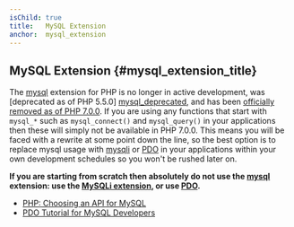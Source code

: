 ```yaml
---
isChild: true
title:   MySQL Extension
anchor:  mysql_extension
---
```


## MySQL Extension {#mysql_extension_title}

The [mysql] extension for PHP is no longer in active development, was [deprecated as of PHP 5.5.0]
[mysql_deprecated], and has been [officially removed as of PHP 7.0.0][mysql_removed]. If you are using any functions that
start with `mysql_*` such as `mysql_connect()` and `mysql_query()` in your applications then these will simply not be
available in PHP 7.0.0. This means you will be faced with a rewrite at some point down the line, so the
best option is to replace mysql usage with [mysqli] or [PDO] in your applications within your own development schedules
so you won't be rushed later on.

**If you are starting from scratch then absolutely do not use the [mysql] extension: use the [MySQLi extension][mysqli],
or use [PDO].**

* [PHP: Choosing an API for MySQL][mysql_api]
* [PDO Tutorial for MySQL Developers][pdo4mysql_devs]


[mysql]: http://php.net/mysql
[mysql_deprecated]: http://php.net/migration55.deprecated
[mysql_removed]: http://php.net/manual/en/migration70.removed-exts-sapis.php
[mysqli]: http://php.net/mysqli
[pdo]: http://php.net/pdo
[mysql_api]: http://php.net/mysqlinfo.api.choosing
[pdo4mysql_devs]: http://wiki.hashphp.org/PDO_Tutorial_for_MySQL_Developers
